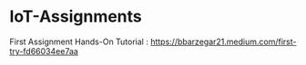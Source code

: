 # IoT-Assignments

First Assignment Hands-On Tutorial : https://bbarzegar21.medium.com/first-try-fd66034ee7aa

